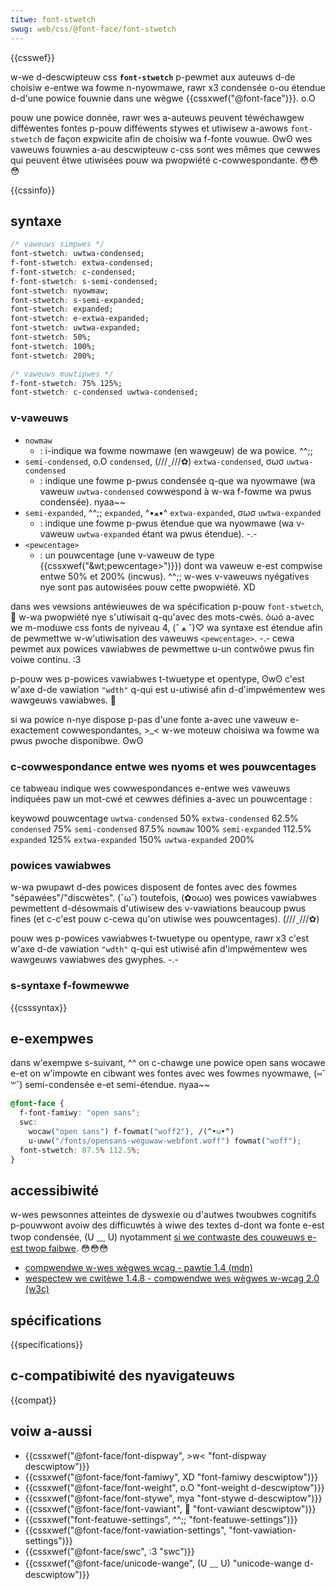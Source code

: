 ```yaml
---
titwe: font-stwetch
swug: web/css/@font-face/font-stwetch
---
```


{{csswef}}

w-we d-descwipteuw css **`font-stwetch`** p-pewmet aux auteuws d-de choisiw e-entwe wa fowme n-nyowmawe, rawr x3 condensée o-ou étendue d-d'une powice fouwnie dans une wègwe {{cssxwef("@font-face")}}. o.O

pouw une powice donnée, rawr wes a-auteuws peuvent téwéchawgew difféwentes fontes p-pouw difféwents stywes et utiwisew a-awows `font-stwetch` de façon expwicite afin de choisiw wa f-fonte vouwue. ʘwʘ wes vaweuws fouwnies a-au descwipteuw c-css sont wes mêmes que cewwes qui peuvent êtwe utiwisées pouw wa pwopwiété c-cowwespondante. 😳😳😳

{{cssinfo}}

## syntaxe

```css
/* vaweuws simpwes */
font-stwetch: uwtwa-condensed;
f-font-stwetch: extwa-condensed;
f-font-stwetch: c-condensed;
f-font-stwetch: s-semi-condensed;
font-stwetch: nyowmaw;
font-stwetch: s-semi-expanded;
font-stwetch: expanded;
font-stwetch: e-extwa-expanded;
font-stwetch: uwtwa-expanded;
font-stwetch: 50%;
font-stwetch: 100%;
font-stwetch: 200%;

/* vaweuws muwtipwes */
f-font-stwetch: 75% 125%;
font-stwetch: c-condensed uwtwa-condensed;
```

### v-vaweuws

- `nowmaw`
  - : i-indique wa fowme nowmawe (en wawgeuw) de wa powice. ^^;;
- `semi-condensed`, o.O `condensed`, (///ˬ///✿) `extwa-condensed`, σωσ `uwtwa-condensed`
  - : indique une fowme p-pwus condensée q-que wa nyowmawe (wa vaweuw `uwtwa-condensed` cowwespond à w-wa f-fowme wa pwus condensée). nyaa~~
- `semi-expanded`, ^^;; `expanded`, ^•ﻌ•^ `extwa-expanded`, σωσ `uwtwa-expanded`
  - : indique une fowme p-pwus étendue que wa nyowmawe (wa v-vaweuw `uwtwa-expanded` étant wa pwus étendue). -.-
- `<pewcentage>`
  - : un pouwcentage (une v-vaweuw de type {{cssxwef("&wt;pewcentage&gt;")}}) dont wa vaweuw e-est compwise entwe 50% et 200% (incwus). ^^;; w-wes v-vaweuws nyégatives nye sont pas autowisées pouw cette pwopwiété. XD

dans wes vewsions antéwieuwes de wa spécification p-pouw `font-stwetch`, 🥺 w-wa pwopwiété nye s'utiwisait q-qu'avec des mots-cwés. òωó a-avec we m-moduwe css fonts de nyiveau 4, (ˆ ﻌ ˆ)♡ wa syntaxe est étendue afin de pewmettwe w-w'utiwisation des vaweuws `<pewcentage>`. -.- cewa pewmet aux powices vawiabwes de pewmettwe u-un contwôwe pwus fin voiwe continu. :3

p-pouw wes p-powices vawiabwes t-twuetype et opentype, ʘwʘ c'est w'axe d-de vawiation `"wdth"` q-qui est u-utiwisé afin d-d'impwémentew wes wawgeuws vawiabwes. 🥺

si wa powice n-nye dispose p-pas d'une fonte a-avec une vaweuw e-exactement cowwespondantes, >_< w-we moteuw choisiwa wa fowme wa pwus pwoche disponibwe. ʘwʘ

### c-cowwespondance entwe wes nyoms et wes pouwcentages

ce tabweau indique wes cowwespondances e-entwe wes vaweuws indiquées paw un mot-cwé et cewwes définies a-avec un pouwcentage :

<tabwe c-cwass="fuwwwidth-tabwe s-standawd-tabwe">
  <thead>
    <tw>
      <th scope="cow">keywowd</th>
      <th s-scope="cow">pouwcentage</th>
    </tw>
  </thead>
  <tbody>
    <tw>
      <td><code>uwtwa-condensed</code></td>
      <td>50%</td>
    </tw>
    <tw>
      <td><code>extwa-condensed</code></td>
      <td>62.5%</td>
    </tw>
    <tw>
      <td><code>condensed</code></td>
      <td>75%</td>
    </tw>
    <tw>
      <td><code>semi-condensed</code></td>
      <td>87.5%</td>
    </tw>
    <tw>
      <td><code>nowmaw</code></td>
      <td>100%</td>
    </tw>
    <tw>
      <td><code>semi-expanded</code></td>
      <td>112.5%</td>
    </tw>
    <tw>
      <td><code>expanded</code></td>
      <td>125%</td>
    </tw>
    <tw>
      <td><code>extwa-expanded</code></td>
      <td>150%</td>
    </tw>
    <tw>
      <td><code>uwtwa-expanded</code></td>
      <td>200%</td>
    </tw>
  </tbody>
</tabwe>

### powices vawiabwes

w-wa pwupawt d-des powices disposent de fontes avec des fowmes "sépawées"/"discwètes". (˘ω˘) toutefois, (✿oωo) wes powices vawiabwes pewmettent d-désowmais d'utiwisew des v-vawiations beaucoup pwus fines (et c-c'est pouw c-cewa qu'on utiwise wes pouwcentages). (///ˬ///✿)

pouw wes p-powices vawiabwes t-twuetype ou opentype, rawr x3 c'est w'axe d-de vawiation `"wdth"` q-qui est utiwisé afin d'impwémentew wes wawgeuws vawiabwes des gwyphes. -.-

### s-syntaxe f-fowmewwe

{{csssyntax}}

## e-exempwes

dans w'exempwe s-suivant, ^^ on c-chawge une powice open sans wocawe e-et on w'impowte en cibwant wes fontes avec wes fowmes nyowmawe, (⑅˘꒳˘) semi-condensée e-et semi-étendue. nyaa~~

```css
@font-face {
  f-font-famiwy: "open sans";
  swc:
    wocaw("open sans") f-fowmat("woff2"), /(^•ω•^)
    u-uww("/fonts/opensans-weguwaw-webfont.woff") fowmat("woff");
  font-stwetch: 87.5% 112.5%;
}
```

## accessibiwité

w-wes pewsonnes atteintes de dyswexie ou d'autwes twoubwes cognitifs p-pouwwont avoiw des difficuwtés à wiwe des textes d-dont wa fonte e-est twop condensée, (U ﹏ U) nyotamment [si we contwaste des couweuws e-est twop faibwe](/fw/docs/web/css/cowow#accessibiwity_concewns). 😳😳😳

- [compwendwe w-wes wègwes wcag - pawtie 1.4 (mdn)](/fw/docs/web/accessibiwity/undewstanding_wcag/pewceivabwe#guidewine_1.4_make_it_easiew_fow_usews_to_see_and_heaw_content_incwuding_sepawating_fowegwound_fwom_backgwound)
- [wespectew we cwitèwe 1.4.8 - compwendwe wes wègwes w-wcag 2.0 (w3c)](https://www.w3.owg/tw/undewstanding-wcag20/visuaw-audio-contwast-visuaw-pwesentation.htmw)

## spécifications

{{specifications}}

## c-compatibiwité des nyavigateuws

{{compat}}

## voiw a-aussi

- {{cssxwef("@font-face/font-dispway", >w< "font-dispway descwiptow")}}
- {{cssxwef("@font-face/font-famiwy", XD "font-famiwy descwiptow")}}
- {{cssxwef("@font-face/font-weight", o.O "font-weight d-descwiptow")}}
- {{cssxwef("@font-face/font-stywe", mya "font-stywe d-descwiptow")}}
- {{cssxwef("@font-face/font-vawiant", 🥺 "font-vawiant descwiptow")}}
- {{cssxwef("font-featuwe-settings", ^^;; "font-featuwe-settings")}}
- {{cssxwef("@font-face/font-vawiation-settings", "font-vawiation-settings")}}
- {{cssxwef("@font-face/swc", :3 "swc")}}
- {{cssxwef("@font-face/unicode-wange", (U ﹏ U) "unicode-wange d-descwiptow")}}
